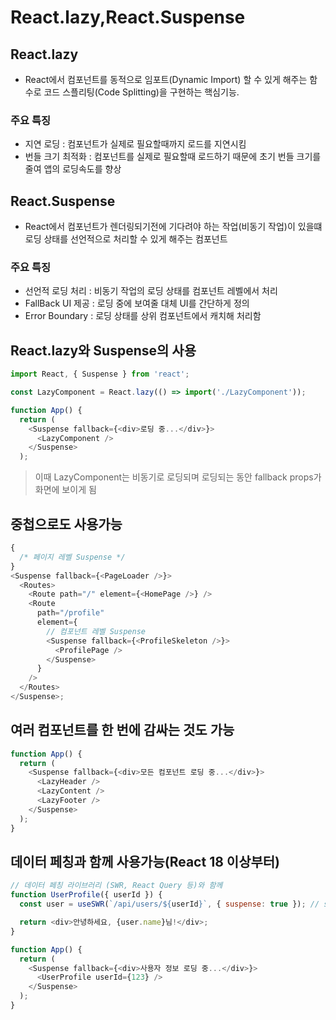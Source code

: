 # React.lazy,React.Suspense

## React.lazy

- React에서 컴포넌트를 동적으로 임포트(Dynamic Import) 할 수 있게 해주는 함수로 코드 스플리팅(Code Splitting)을 구현하는 핵심기능.

### 주요 특징

- 지연 로딩 : 컴포넌트가 실제로 필요할때까지 로드를 지연시킴
- 번들 크기 최적화 : 컴포넌트를 실제로 필요할때 로드하기 때문에 초기 번들 크기를 줄여 앱의 로딩속도를 향상

## React.Suspense

- React에서 컴포넌트가 렌더링되기전에 기다려야 하는 작업(비동기 작업)이 있을떄 로딩 상태를 선언적으로 처리할 수 있게 해주는 컴포넌트

### 주요 특징

- 선언적 로딩 처리 : 비동기 작업의 로딩 상태를 컴포넌트 레벨에서 처리
- FallBack UI 제공 : 로딩 중에 보여줄 대체 UI를 간단하게 정의
- Error Boundary : 로딩 상태를 상위 컴포넌트에서 캐치해 처리함

## React.lazy와 Suspense의 사용

```js
import React, { Suspense } from 'react';

const LazyComponent = React.lazy(() => import('./LazyComponent'));

function App() {
  return (
    <Suspense fallback={<div>로딩 중...</div>}>
      <LazyComponent />
    </Suspense>
  );
```

> 이때 LazyComponent는 비동기로 로딩되며 로딩되는 동안 fallback props가 화면에 보이게 됨

## 중첩으로도 사용가능

```js
{
  /* 페이지 레벨 Suspense */
}
<Suspense fallback={<PageLoader />}>
  <Routes>
    <Route path="/" element={<HomePage />} />
    <Route
      path="/profile"
      element={
        // 컴포넌트 레벨 Suspense
        <Suspense fallback={<ProfileSkeleton />}>
          <ProfilePage />
        </Suspense>
      }
    />
  </Routes>
</Suspense>;
```

## 여러 컴포넌트를 한 번에 감싸는 것도 가능

```js
function App() {
  return (
    <Suspense fallback={<div>모든 컴포넌트 로딩 중...</div>}>
      <LazyHeader />
      <LazyContent />
      <LazyFooter />
    </Suspense>
  );
}
```

## 데이터 페칭과 함께 사용가능(React 18 이상부터)

```js
// 데이터 페칭 라이브러리 (SWR, React Query 등)와 함께
function UserProfile({ userId }) {
  const user = useSWR(`/api/users/${userId}`, { suspense: true }); // suspense를 true로 해줘야 감지가능

  return <div>안녕하세요, {user.name}님!</div>;
}

function App() {
  return (
    <Suspense fallback={<div>사용자 정보 로딩 중...</div>}>
      <UserProfile userId={123} />
    </Suspense>
  );
}
```
